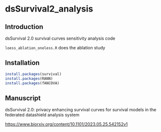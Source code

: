 # dsSurvival2_analysis

## Introduction

dsSurvival 2.0 survival curves sensitivity analysis code

`loess_ablation_oneless.R` does the ablation study

## Installation

```r
install.packages(survival)
install.packages(RANN)
install.packages(fANCOVA)
```

## Manuscript

dsSurvival 2.0: privacy enhancing survival curves for survival models in the federated datashield analysis system

https://www.biorxiv.org/content/10.1101/2023.05.25.542152v1



